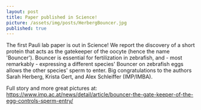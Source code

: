 ```yaml
---
layout: post
title: Paper published in Science!
picture: /assets/img/posts/HerbergBouncer.jpg
published: true
---
```

The first Pauli lab paper is out in Science! We report the discovery of a short protein that acts as the gatekeeper of the oocyte (hence the name 'Bouncer'). Bouncer is essential for fertilization in zebrafish, and - most remarkably - expressing a different species' Bouncer on zebrafish eggs allows the other species' sperm to enter.
Big congratulations to the authors Sarah Herberg, Krista Gert, and Alex Schleiffer (IMP/IMBA). 

Full story and more great pictures at:
https://www.imp.ac.at/news/detail/article/bouncer-the-gate-keeper-of-the-egg-controls-sperm-entry/

